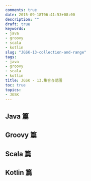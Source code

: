 ```yaml
---
comments: true
date: 2015-09-18T06:41:53+08:00
description: ""
draft: true
keywords:
- java
- groovy
- scala
- kotlin
slug: "JGSK-13-collection-and-range"
tags:
- java
- groovy
- scala
- kotlin
title: JGSK - 13.集合与范围
toc: true
topics:
- JGSK
---
```




## Java 篇



## Groovy 篇

## Scala 篇

## Kotlin 篇